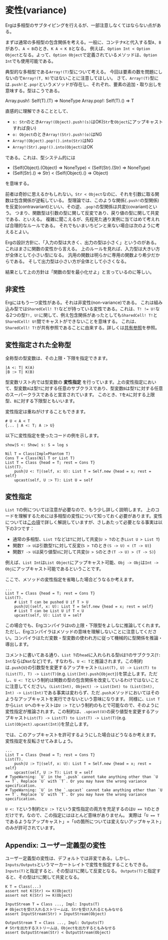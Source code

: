 # 変性(variance)

Ergは多相型のサブタイピングを行えるが、一部注意しなくてはならない点がある。

まずは通常の多相型の包含関係を考える。一般に、コンテナ`K`と代入する型`A, B`があり、`A < B`のとき、`K A < K B`となる。
例えば、`Option Int < Option Object`となる。よって、`Option Object`で定義されているメソッドは、`Option Int`でも使用可能である。

典型的な多相型である`Array!(T)`型について考える。
今回は要素の数を問題にしないので`Array!(T, N)`ではないことに注意してほしい。
さて、`Array!(T)`型には`.push!`と`.pop!`というメソッドが存在し、それぞれ、要素の追加・取り出しを意味する。型はこうである。

Array.push!: Self(T).(T) => NoneType
Array.pop!: Self(T).() => T

直感的に理解できることとして、

* `s: Str`のとき`Array!(Object).push!(s)`はOK(`Str`を`Object`にアップキャストすれば良い)
* `o: Object`のとき`Array!(Str).push!(o)`はNG
* `Array!(Object).pop!().into(Str)`はNG
* `Array!(Str).pop!().into(Object)`はOK

である。これは、型システム的には

* (Self(Object).(Object) => NoneType) < (Self(Str).(Str) => NoneType)
* (Self(Str).() => Str) < (Self(Object).() => Object)

を意味する。

前者は奇妙に思えるかもしれない。`Str < Object`なのに、それを引数に取る関数は包含関係が逆転している。
型理論では、このような関係(`.push!`の型関係)を反変(contravariant)といい、その逆、`.pop!`の型関係は共変(covariant)という。
つまり、関数型は引数の型に関して反変であり、戻り値の型に関して共変である、といえる。
複雑に聞こえるが、先程見た通り実例に当てはめて考えれば合理的なルールである。
それでもいまいちピンと来ない場合は次のように考えるとよい。

Ergの設計方針に、「入力の型は大きく、出力の型は小さく」というのがある。これはまさに関数の変性から言える。
上のルールを見れば、入力型は大きい方が全体として小さい型になる。
汎用の関数は明らかに専用の関数より希少だからである。
そして出力型は小さい方が全体として小さくなる。

結果として上の方針は「関数の型を最小化せよ」と言っているのに等しい。

## 非変性

Ergにはもう一つ変性がある。それは非変性(non-variance)である。
これは組み込み型では`SharedCell! T!`などが持っている変性である。これは、`T! != U!`なる2つの型`T!, U!`に関して、例え包含関係があったとしても`SharedCell! T!`と`SharedCell! U!`間でキャストができないことを意味する。
これは、`SharedCell! T!`が共有参照であることに由来する。詳しくは[共有参照](shared.md)を参照。

## 変性指定された全称型

全称型の型変数は、その上限・下限を指定できます。

```erg
|A <: T| K(A)
|B :> T| K(B)
```

型変数リスト内では型変数の __変性指定__ を行っています。上の変性指定において、型変数`A`は型`T`に対する任意のサブクラスであり、型変数`B`は型`T`に対する任意のスーパークラスであると宣言されています。
このとき、`T`を`A`に対する上限型、`B`に対する下限型ともいいます。

変性指定は重ねがけすることもできます。

```erg
# U < A < T
{... | A <: T; A :> U}
```

以下に変性指定を使ったコードの例を示します。

```erg
show|S <: Show| s: S = log s

Nil T = Class(Impl=Phantom T)
Cons T = Class(Nil T or List T)
List T = Class {head = T; rest = Cons T}
List(T).
    push|U <: T|(self, x: U): List T = Self.new {head = x; rest = self}
    upcast(self, U :> T): List U = self
```

## 変性指定

`List T`の例については注意が必要なので、もう少し詳しく説明します。
上のコードを理解するためには多相型の変性について知っておく必要があります。変性については[この項](./variance.md)で詳しく解説していますが、さしあたって必要となる事実は以下の3つです：

* 通常の多相型、`List T`などは`T`に対して共変(`U > T`のとき`List U > List T`)
* 関数`T -> U`は引数型`T`に対して反変(`S > T`のとき`(S -> U) < (T -> U)`)
* 関数`T -> U`は戻り値型`U`に対して共変(`U > S`のとき`(T -> U) > (T -> S)`)

例えば、`List Int`は`List Object`にアップキャスト可能、`Obj -> Obj`は`Int -> Obj`にアップキャスト可能であるということです。

ここで、メソッドの変性指定を省略した場合どうなるか考えます。

```erg
...
List T = Class {head = T; rest = Cons T}
List(T).
    # List T can be pushed U if T > U
    push|U|(self, x: U): List T = Self.new {head = x; rest = self}
    # List T can be List U if T < U
    upcast(self, U): List U = self
```

この場合でも、Ergコンパイラは`U`の上限・下限型をよしなに推論してくれます。
ただし、Ergコンパイラはメソッドの意味を理解しないことに注意してください。コンパイラはただ変数・型変数の使われ方に従って機械的に型関係を推論・導出します。

コメントに書いてある通り、`List T`の`head`に入れられる型`U`は`T`のサブクラス(`T: Int`ならば`Nat`など)です。すなわち、`U <: T`と推論されます。この制約は`.push{U}`の引数型を変更するアップキャスト`(List(T), U) -> List(T) to (List(T), T) -> List(T)`(e.g. `List(Int).push{Object}`)を禁止します。ただし、`U <: T`という制約は関数の型の包含関係を改変しているわけではないことに注意してください。`(List(Int), Object) -> List(Int) to (List(Int), Int) -> List(Int)`である事実は変わらず、ただ`.push`メソッドにおいてはそのようなアップキャストを実行できないという意味になります。
同様に、`List T`から`List U`へのキャストは`U :> T`という制約のもとで可能なので、そのように変性指定が推論されます。この制約は、`.upcast(U)`の戻り値型を変更するアップキャスト`List(T) -> List(T) to List(T) -> List(T)`(e.g. `List(Object).upcast(Int)`)を禁止します。

では、このアップキャストを許可するようにした場合はどうなるか考えます。
変性指定を反転させてみましょう。

```erg
...
List T = Class {head = T; rest = Cons T}
List(T).
    push|U :> T|(self, x: U): List T = Self.new {head = x; rest = self}
    upcast(self, U :> T): List U = self
# TypeWarning: `U` in the `.push` cannot take anything other than `U == T`. Replace `U` with `T`. Or you may have the wrong variance specification.
# TypeWarning: `U` in the `.upcast` cannot take anything other than `U == T`. Replace `U` with `T`. Or you may have the wrong variance specification.
```

`U <: T`という制約と`U :> T`という変性指定の両方を充足するのは`U == T`のときだけです。なので、この指定にはほとんど意味がありません。
実際は「`U == T`であるようなアップキャスト」=「`U`の箇所については変えないアップキャスト」のみが許可されています。

## Appendix: ユーザー定義型の変性

ユーザー定義型の変性は、デフォルトでは非変である。しかし、`Inputs/Outputs`というマーカートレイトで変性を指定することもできる。
`Inputs(T)`と指定すると、その型は`T`に関して反変となる。
`Outputs(T)`と指定すると、その型は`T`に関して共変となる。

```erg
K T = Class(...)
assert not K(Str) <= K(Object)
assert not K(Str) >= K(Object)

InputStream T = Class ..., Impl: Inputs(T)
# Objectを受け入れるストリームは、Strを受け入れるともみなせる
assert InputStream(Str) > InputStream(Object)

OutputStream T = Class ..., Impl: Outputs(T)
# Strを出力するストリームは、Objectを出力するともみなせる
assert OutputStream(Str) < OutputStream(Object)
```
